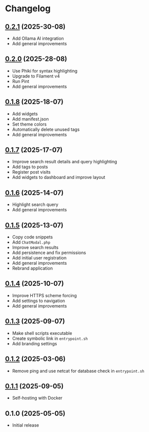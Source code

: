 # Changelog

## [0.2.1](https://github.com/bartvantuijn/noton/compare/v0.2.0...v0.2.1) (2025-30-08)

* Add Ollama AI integration
* Add general improvements

## [0.2.0](https://github.com/bartvantuijn/noton/compare/v0.1.8...v0.2.0) (2025-28-08)

* Use Phiki for syntax highlighting
* Upgrade to Filament v4
* Run Pint
* Add general improvements

## [0.1.8](https://github.com/bartvantuijn/noton/compare/v0.1.7...v0.1.8) (2025-18-07)

* Add widgets
* Add manifest.json
* Set theme colors
* Automatically delete unused tags
* Add general improvements

## [0.1.7](https://github.com/bartvantuijn/noton/compare/v0.1.6...v0.1.7) (2025-17-07)

* Improve search result details and query highlighting
* Add tags to posts
* Register post visits
* Add widgets to dashboard and improve layout

## [0.1.6](https://github.com/bartvantuijn/noton/compare/v0.1.5...v0.1.6) (2025-14-07)

* Highlight search query
* Add general improvements

## [0.1.5](https://github.com/bartvantuijn/noton/compare/v0.1.4...v0.1.5) (2025-13-07)

* Copy code snippets
* Add `ChatModal.php`
* Improve search results
* Add persistence and fix permissions
* Add initial user registration
* Add general improvements
* Rebrand application

## [0.1.4](https://github.com/bartvantuijn/noton/compare/v0.1.3...v0.1.4) (2025-10-07)

* Improve HTTPS scheme forcing
* Add settings to navigation
* Add general improvements

## [0.1.3](https://github.com/bartvantuijn/noton/compare/v0.1.2...v0.1.3) (2025-09-07)

* Make shell scripts executable
* Create symbolic link in `entrypoint.sh`
* Add branding settings

## [0.1.2](https://github.com/bartvantuijn/noton/compare/v0.1.1...v0.1.2) (2025-03-06)

* Remove ping and use netcat for database check in `entrypoint.sh`

## [0.1.1](https://github.com/bartvantuijn/noton/compare/v0.1.0...v0.1.1) (2025-09-05)

* Self-hosting with Docker

## 0.1.0 (2025-05-05)

* Initial release
